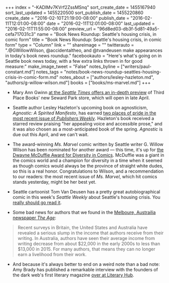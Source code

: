 +++
index = "-KADlMv7KVrf2ZssMSnq"
sort_create_date = 1455167940
sort_last_updated = 1455220500
sort_publish_date = 1455220860
create_date = "2016-02-10T21:19:00-08:00"
publish_date = "2016-02-11T12:01:00-08:00"
date = "2016-02-11T12:01:00-08:00"
last_updated = "2016-02-11T11:55:00-08:00"
preview_url = "96d8ed03-db3f-5d81-49a5-cefa717031c3"
name = "Book News Roundup: Seattle's housing crisis, in comic form"
title = "Book News Roundup: Seattle's housing crisis, in comic form"
type = "Column"
link = ""
shareimage = ""
twitterauto = ".@GWillowWilson, @accidentaltheo, and @tvandeusen make appearances in today's book news roundup."
facebookauto = "Here's what's going on in Seattle book news today, with a few extra links thrown in for good measure:"
make_image_tweet = "False"
notes_byline = ["writers/paul-constant.md"]
notes_tags = "notes/book-news-roundup-seattles-housing-crisis-in-comic-form.md"
notes_about = ["authors/lesley-hazleton.md", "authors/g-willow-wilson.md"]
books = ["books/ms-marvel.md"]
+++
* Mary Ann Gwinn [at the *Seattle Times* offers an in-depth preview](http://www.seattletimes.com/entertainment/books/seward-park-meet-your-new-bookstore/) of Third Place Books' new Seward Park store, which will open in late April.

* Seattle author Lesley Hazleton's upcoming book on agnosticism, *Agnostic: A Spirited Manifesto*, has earned [two places of pride in the most recent issue of *Publishers Weekly*](https://accidentaltheologist.com/2016/02/10/two-thumbs-up-for-agnostic/). Hazleton's book received a starred review praising "her appealing voice and accessible prose," and it was also chosen as a most-anticipated book of the spring. *Agnostic* is due out this April, and we can't wait.

* The award-winning *Ms. Marvel* comic written by Seattle writer G. Willow Wilson has been nominated for another award — this time, it's up for [the Dwayne McDuffie Award for Diversity in Comics](http://comicsalliance.com/mcduffie-award-nominees/). McDuffie was a giant in the comics world and a champion for diversity in a time when it seemed as though comics would always be the province of straight white dudes, so this is a real honor. Congratulations to Wilson, and a recommendation to our readers: the most recent issue of *Ms. Marvel*, which hit comics stands yesterday, might be her best yet.

* Seattle cartoonist Tom Van Deusen has a pretty great autobiographical comic in this week's *Seattle Weekly* about Seattle's housing crisis. You [really should go read it](http://www.seattleweekly.com/home/962989-129/scene-report-housing-in-seattle).

* Some bad news for authors that we found in the [Melboure, Austrailia newspaper *The Age*](http://www.theage.com.au/comment/falling-book-prices-could-force-authors-to-abandon-their-keyboards-20160207-gmo386.html):

<blockquote>Recent surveys in Britain, the United States and Australia have revealed a serious slump in the income that authors receive from their writing. In Australia, authors have seen their average income from writing decrease from about $22,000 in the early 2000s to less than $13,000 in 2015. For many authors, that means they can no longer earn a livelihood from their work.</blockquote>

* And because it's always better to end on a weird note than a bad note: Amy Brady has published a remarkable interview with the founders of the dark web's first literary magazine [over at Literary Hub](http://lithub.com/bringing-literature-to-the-dark-web/?utm_content=buffer8e963&utm_medium=social&utm_source=twitter.com&utm_campaign=buffer).


